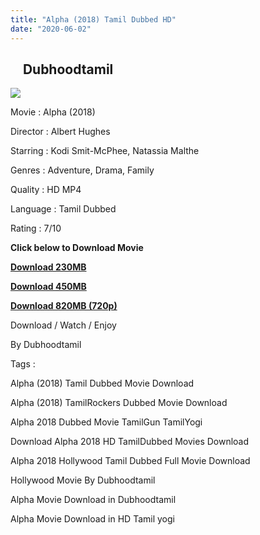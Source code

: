 ```yaml
---
title: "Alpha (2018) Tamil Dubbed HD"
date: "2020-06-02"
---
```


##     Dubhoodtamil

[![](https://1.bp.blogspot.com/-sZ5rwU5J5ng/XtZoPAI8aDI/AAAAAAAABU4/1-wdZ018o5cHqNmlDFLFlxnOBUIu6V2TwCNcBGAsYHQ/s640/3gV7iH.jpg)](https://1.bp.blogspot.com/-sZ5rwU5J5ng/XtZoPAI8aDI/AAAAAAAABU4/1-wdZ018o5cHqNmlDFLFlxnOBUIu6V2TwCNcBGAsYHQ/s1600/3gV7iH.jpg)

  

Movie : Alpha (2018)

Director : Albert Hughes

Starring : Kodi Smit-McPhee, Natassia Malthe

Genres : Adventure, Drama, Family

Quality : HD MP4

Language : Tamil Dubbed

Rating : 7/10

  

**Click below to Download Movie**

**[Download 230MB](https://oncehelp.com/Alpha-230MB)**

**[Download 450MB](https://oncehelp.com/Alpha-450MB)**

**[Download 820MB (720p)](https://oncehelp.com/Alpha-820MB)**

Download / Watch / Enjoy 

  

By Dubhoodtamil

  

  

Tags :

  

Alpha (2018) Tamil Dubbed Movie Download

  

Alpha (2018) TamilRockers Dubbed Movie Download

  

Alpha 2018 Dubbed Movie TamilGun TamilYogi

  

Download Alpha 2018 HD TamilDubbed Movies Download

  

Alpha 2018 Hollywood Tamil Dubbed Full Movie Download 

  

Hollywood Movie By Dubhoodtamil

  

Alpha Movie Download in Dubhoodtamil

  

Alpha Movie Download in HD Tamil yogi
